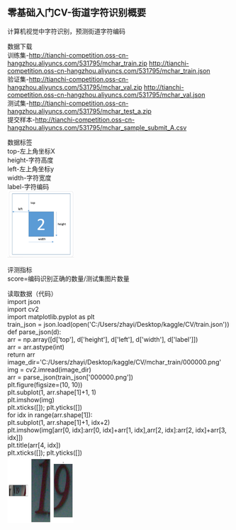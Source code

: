 零基础入门CV-街道字符识别概要
-------
  计算机视觉中字符识别，预测街道字符编码
  
数据下载  
  训练集-http://tianchi-competition.oss-cn-hangzhou.aliyuncs.com/531795/mchar_train.zip  http://tianchi-competition.oss-cn-hangzhou.aliyuncs.com/531795/mchar_train.json  
  验证集-http://tianchi-competition.oss-cn-hangzhou.aliyuncs.com/531795/mchar_val.zip  http://tianchi-competition.oss-cn-hangzhou.aliyuncs.com/531795/mchar_val.json  
  测试集-http://tianchi-competition.oss-cn-hangzhou.aliyuncs.com/531795/mchar_test_a.zip    
  提交样本-http://tianchi-competition.oss-cn-hangzhou.aliyuncs.com/531795/mchar_sample_submit_A.csv  
  
数据标签  
top-左上角坐标X  
height-字符高度  
left-左上角坐标y  
width-字符宽度    
label-字符编码  
<img width="150" height="150" src="https://github.com/zhaying0617/Datawhale-CV/blob/master/微信图片_20200519233219.png">  

评测指标  
score=编码识别正确的数量/测试集图片数量  

读取数据（代码）  
import json  
import cv2  
import matplotlib.pyplot as plt  
train_json = json.load(open('C:/Users/zhayi/Desktop/kaggle/CV/train.json'))  
def parse_json(d):  
    arr = np.array([d['top'], d['height'], d['left'], d['width'], d['label']])  
    arr = arr.astype(int)  
    return arr  
image_dir='C:/Users/zhayi/Desktop/kaggle/CV/mchar_train/000000.png'  
img = cv2.imread(image_dir)  
arr = parse_json(train_json['000000.png'])  
plt.figure(figsize=(10, 10))  
plt.subplot(1, arr.shape[1]+1, 1)  
plt.imshow(img)  
plt.xticks([]); plt.yticks([])  
for idx in range(arr.shape[1]):  
    plt.subplot(1, arr.shape[1]+1, idx+2)  
    plt.imshow(img[arr[0, idx]:arr[0, idx]+arr[1, idx],arr[2, idx]:arr[2, idx]+arr[3, idx]])  
    plt.title(arr[4, idx])  
    plt.xticks([]); plt.yticks([])    
<img width="150" height="150" src="https://github.com/zhaying0617/Datawhale-CV/blob/master/img-storage/微信图片_20200520202205.png">  
   


        

